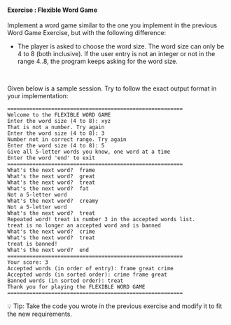 #### Exercise : Flexible Word Game

Implement a word game similar to the one you implement in the <trigger trigger="click" for="modal:flexibleWordGame-wordGame">previous Word Game Exercise</trigger>, but with the following difference:
* The player is asked to choose the word size. The word size can only be 4 to 8 (both inclusive). If the user entry is not an integer or not in the range 4..8, the program keeps asking for the word size.
 


<modal large title="%%Programming Basics → Lists → List Methods%%" id="modal:flexibleWordGame-wordGame">
  <include src="../lists-methods/e-wordGame.md"/>
</modal>
 
Given below is a sample session. Try to follow the exact output format in your implementation:
```
========================================================
Welcome to the FLEXIBLE WORD GAME
Enter the word size (4 to 8): xyz
That is not a number. Try again
Enter the word size (4 to 8): 3
Number not in correct range. Try again
Enter the word size (4 to 8): 5
Give all 5-letter words you know, one word at a time
Enter the word 'end' to exit
========================================================
What's the next word?  frame
What's the next word?  great
What's the next word?  treat
What's the next word?  fat
Not a 5-letter word
What's the next word?  creamy
Not a 5-letter word
What's the next word?  treat
Repeated word! treat is number 3 in the accepted words list.
treat is no longer an accepted word and is banned
What's the next word?  crime
What's the next word?  treat
treat is banned!
What's the next word?  end
========================================================
Your score: 3
Accepted words (in order of entry): frame great crime
Accepted words (in sorted order): crime frame great
Banned words (in sorted order): treat
Thank you for playing the FLEXIBLE WORD GAME
========================================================
```

:bulb: Tip: Take the code you wrote in the previous exercise and modify it to fit the new requirements. 

